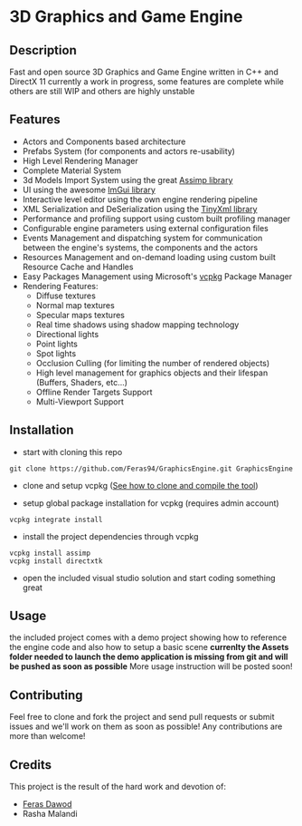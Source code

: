 # 3D Graphics and Game Engine

## Description
Fast and open source 3D Graphics and Game Engine written in C++ and DirectX 11 currently a work in progress, some features are complete while others are still WIP and others are highly unstable

## Features
- Actors and Components based architecture
- Prefabs System (for components and actors re-usability)
- High Level Rendering Manager
- Complete Material System
- 3d Models Import System using the great [Assimp library](https://github.com/assimp/assimp)
- UI using the awesome [ImGui library](https://github.com/ocornut/imgui)
- Interactive level editor using the own engine rendering pipeline
- XML Serialization and DeSerialization using the [TinyXml library](https://github.com/leethomason/tinyxml2)
- Performance and profiling support using custom built profiling manager
- Configurable engine parameters using external configuration files
- Events Management and dispatching system for communication between the engine's systems, the components and the actors
- Resources Management and on-demand loading using custom built Resource Cache and Handles
- Easy Packages Management using Microsoft's [vcpkg](https://github.com/Microsoft/vcpkg) Package Manager
- Rendering Features:
  - Diffuse textures
  - Normal map textures
  - Specular maps textures
  - Real time shadows using shadow mapping technology
  - Directional lights
  - Point lights
  - Spot lights
  - Occlusion Culling (for limiting the number of rendered objects)
  - High level management for graphics objects and their lifespan (Buffers, Shaders, etc...)
  - Offline Render Targets Support
  - Multi-Viewport Support

## Installation
- start with cloning this repo
```
git clone https://github.com/Feras94/GraphicsEngine.git GraphicsEngine
```
- clone and setup vcpkg ([See how to clone and compile the tool](https://github.com/Microsoft/vcpkg#quick-start))

- setup global package installation for vcpkg (requires admin account)
```
vcpkg integrate install
```

- install the project dependencies through vcpkg
```
vcpkg install assimp
vcpkg install directxtk
```

- open the included visual studio solution and start coding something great

## Usage
the included project comes with a demo project showing how to reference the engine code and also how to setup a basic scene
**currenlty the Assets folder needed to launch the demo application is missing from git and will be pushed as soon as possible**
More usage instruction will be posted soon!

## Contributing
Feel free to clone and fork the project and send pull requests or submit issues and we'll work on them as soon as possible!
Any contributions are more than welcome!

## Credits
This project is the result of the hard work and devotion of:
- [Feras Dawod](https://github.com/Feras94)
- Rasha Malandi